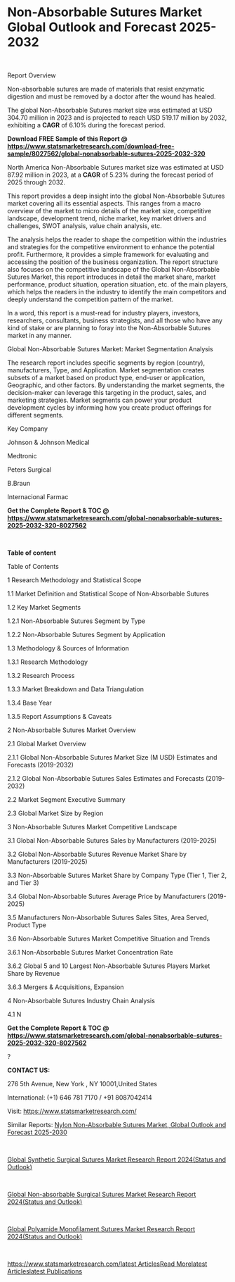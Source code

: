 <h1>Non-Absorbable Sutures Market Global Outlook and Forecast 2025-2032</h1><br/><p>Report Overview</p>
 
 
 
 <p>Non-absorbable sutures are made of materials that resist enzymatic digestion and must be removed by a doctor after the wound has healed.</p>
 
 
 
 <p>The global Non-Absorbable Sutures market size was estimated at USD 304.70 million in 2023 and is projected to reach USD 519.17 million by 2032, exhibiting a <strong>CAGR</strong> of 6.10% during the forecast period.</p>
 
 
 
 <p><strong>Download FREE Sample of this Report @ <a href="https://www.statsmarketresearch.com/download-free-sample/8027562/global-nonabsorbable-sutures-2025-2032-320">https://www.statsmarketresearch.com/download-free-sample/8027562/global-nonabsorbable-sutures-2025-2032-320</a></strong></p>
 
 
 
 <p>North America Non-Absorbable Sutures market size was estimated at USD 87.92 million in 2023, at a <strong>CAGR</strong> of 5.23% during the forecast period of 2025 through 2032.</p>
 
 
 
 <p>This report provides a deep insight into the global Non-Absorbable Sutures market covering all its essential aspects. This ranges from a macro overview of the market to micro details of the market size, competitive landscape, development trend, niche market, key market drivers and challenges, SWOT analysis, value chain analysis, etc.</p>
 
 
 
 <p>The analysis helps the reader to shape the competition within the industries and strategies for the competitive environment to enhance the potential profit. Furthermore, it provides a simple framework for evaluating and accessing the position of the business organization. The report structure also focuses on the competitive landscape of the Global Non-Absorbable Sutures Market, this report introduces in detail the market share, market performance, product situation, operation situation, etc. of the main players, which helps the readers in the industry to identify the main competitors and deeply understand the competition pattern of the market.</p>
 
 
 
 <p>In a word, this report is a must-read for industry players, investors, researchers, consultants, business strategists, and all those who have any kind of stake or are planning to foray into the Non-Absorbable Sutures market in any manner.</p>
 
 
 
 <p>Global Non-Absorbable Sutures Market: Market Segmentation Analysis</p>
 
 
 
 <p>The research report includes specific segments by region (country), manufacturers, Type, and Application. Market segmentation creates subsets of a market based on product type, end-user or application, Geographic, and other factors. By understanding the market segments, the decision-maker can leverage this targeting in the product, sales, and marketing strategies. Market segments can power your product development cycles by informing how you create product offerings for different segments.</p>
 
 
 
 <p>Key Company</p>
 
 
 
 <p>Johnson & Johnson Medical</p>
 
 
 
 <p>Medtronic</p>
 
 
 
 <p>Peters Surgical</p>
 
 
 
 <p>B.Braun</p>
 
 
 
 <p>Internacional Farmac</p>
 
 
 
 <div><b>Get the Complete Report & TOC @ <a href="https://www.statsmarketresearch.com/global-nonabsorbable-sutures-2025-2032-320-8027562">https://www.statsmarketresearch.com/global-nonabsorbable-sutures-2025-2032-320-8027562</a></b></div>
 
 
 
 <p><br />
 
 <b>Table of content</b></p>
 
 
 
 <p>Table of Contents<br />
 
 1 Research Methodology and Statistical Scope<br />
 
 1.1 Market Definition and Statistical Scope of Non-Absorbable Sutures<br />
 
 1.2 Key Market Segments<br />
 
 1.2.1 Non-Absorbable Sutures Segment by Type<br />
 
 1.2.2 Non-Absorbable Sutures Segment by Application<br />
 
 1.3 Methodology & Sources of Information<br />
 
 1.3.1 Research Methodology<br />
 
 1.3.2 Research Process<br />
 
 1.3.3 Market Breakdown and Data Triangulation<br />
 
 1.3.4 Base Year<br />
 
 1.3.5 Report Assumptions & Caveats<br />
 
 2 Non-Absorbable Sutures Market Overview<br />
 
 2.1 Global Market Overview<br />
 
 2.1.1 Global Non-Absorbable Sutures Market Size (M USD) Estimates and Forecasts (2019-2032)<br />
 
 2.1.2 Global Non-Absorbable Sutures Sales Estimates and Forecasts (2019-2032)<br />
 
 2.2 Market Segment Executive Summary<br />
 
 2.3 Global Market Size by Region<br />
 
 3 Non-Absorbable Sutures Market Competitive Landscape<br />
 
 3.1 Global Non-Absorbable Sutures Sales by Manufacturers (2019-2025)<br />
 
 3.2 Global Non-Absorbable Sutures Revenue Market Share by Manufacturers (2019-2025)<br />
 
 3.3 Non-Absorbable Sutures Market Share by Company Type (Tier 1, Tier 2, and Tier 3)<br />
 
 3.4 Global Non-Absorbable Sutures Average Price by Manufacturers (2019-2025)<br />
 
 3.5 Manufacturers Non-Absorbable Sutures Sales Sites, Area Served, Product Type<br />
 
 3.6 Non-Absorbable Sutures Market Competitive Situation and Trends<br />
 
 3.6.1 Non-Absorbable Sutures Market Concentration Rate<br />
 
 3.6.2 Global 5 and 10 Largest Non-Absorbable Sutures Players Market Share by Revenue<br />
 
 3.6.3 Mergers & Acquisitions, Expansion<br />
 
 4 Non-Absorbable Sutures Industry Chain Analysis<br />
 
 4.1 N</p>
 
 
 
 <div><b>Get the Complete Report & TOC @ <a href="https://www.statsmarketresearch.com/global-nonabsorbable-sutures-2025-2032-320-8027562">https://www.statsmarketresearch.com/global-nonabsorbable-sutures-2025-2032-320-8027562</a></b></div>
 
 
 
 <p>? </p>
 
 
 
 <p><b>CONTACT US:</b><br />
 
 276 5th Avenue, New York , NY 10001,United States<br />
 
 International: (+1) 646 781 7170 / +91 8087042414<br />
 
 Visit: <a href="https://www.statsmarketresearch.com/">https://www.statsmarketresearch.com/</a><br />
 
 Similar Reports: <a href="https://www.statsmarketresearch.com/global-nonabsorbable-sutures-2025-2032-320-8027562">Nylon Non-Absorbable Sutures Market, Global Outlook and Forecast 2025-2030</a><br />
 
 <br />
 
 <a href="https://www.statsmarketresearch.com/global-nonabsorbable-sutures-2025-2032-320-8027562">Global Synthetic Surgical Sutures Market Research Report 2024(Status and Outlook)</a><br />
 
 <br />
 
 <a href="https://www.statsmarketresearch.com/global-nonabsorbable-sutures-2025-2032-320-8027562">Global Non-absorbable Surgical Sutures Market Research Report 2024(Status and Outlook)</a><br />
 
 <br />
 
 <a href="https://www.statsmarketresearch.com/global-nonabsorbable-sutures-2025-2032-320-8027562">Global Polyamide Monofilament Sutures Market Research Report 2024(Status and Outlook)</a><br />
 
 <br />
 
 <a href="https://gyeongbokgung.com">https://www.statsmarketresearch.com/</a><a href="https://hallyeomaritime.com">latest Articles</a><a href="https://jingwansa.com">Read More</a><a href="https://nguoiviet.jp/">latest Articles</a><a href="https://www.intelmarketresearch.com/">latest Publications</a></p>
